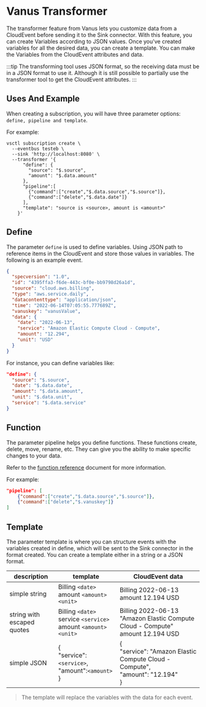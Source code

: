 # Vanus Transformer

The transformer feature from Vanus lets you customize data from a CloudEvent before sending it to the Sink connector. With this feature, you can create Variables according to JSON values. Once you've created variables for all the desired data, you can create a template. You can make the Variables from the CloudEvent attributes and data.

:::tip
The transforming tool uses JSON format, so the receiving data must be in a JSON format to use it.
Although it is still possible to partially use the transformer tool to get the CloudEvent attributes.
:::

## Uses And Example

When creating a subscription, you will have three parameter options: `define, pipeline and template`.

For example:

```shell
vsctl subscription create \
  --eventbus testeb \
  --sink 'http://localhost:8080' \
  --transformer '{
      "define": {
        "source": "$.source",
        "amount": "$.data.amount"
      },
      "pipeline":[
        {"command":["create","$.data.source","$.source"]},
        {"command":["delete","$.data.date"]}
      ],
      "template": "source is <source>, amount is <amount>"
    }'
```

## Define

The parameter `define` is used to define variables. Using JSON path to reference items in the CloudEvent and store those values in variables. The following is an example event.

```json
{
  "specversion": "1.0",
  "id": "4395ffa3-f6de-443c-bf0e-bb9798d26a1d",
  "source": "cloud.aws.billing",
  "type": "aws.service.daily",
  "datacontenttype": "application/json",
  "time": "2022-06-14T07:05:55.777689Z",
  "vanuskey": "vanusValue",
  "data": {
    "date": "2022-06-13",
    "service": "Amazon Elastic Compute Cloud - Compute",
    "amount": "12.294",
    "unit": "USD"
  }
}
```

For instance, you can define variables like:

```json
"define": {
  "source": "$.source",
  "date": "$.data.date",
  "amount": "$.data.amount",
  "unit": "$.data.unit",
  "service": "$.data.service"
}
```

## Function

The parameter pipeline helps you define functions. These functions create, delete, move, rename, etc. They can give you the ability to make specific changes to your data.

Refer to the [function reference](function-reference.md) document for more information.

For example:

```json
"pipeline": [
    {"command":["create","$.data.source","$.source"]},
    {"command":["delete","$.vanuskey"]}
]
```

## Template

The parameter template is where you can structure events with the variables created in define, which will be sent to the Sink connector in the format created. You can create a template either in a string or a JSON format.

| description                | template                                                     | CloudEvent data                                                                           |
|----------------------------|--------------------------------------------------------------|-------------------------------------------------------------------------------------------|
| simple string              | Billing `<date>` amount `<amount>` `<unit>`                  | Billing 2022-06-13 amount 12.194 USD                                                    |
| string with escaped quotes | Billing `<date>` service `<service>` amount `<amount>` `<unit>` | Billing 2022-06-13 "Amazon Elastic Compute Cloud - Compute" amount 12.194 USD           |
| simple JSON                | {<br/>  "service": `<service>`,<br/>  "amount":`<amount>`<br/>} | {<br/>  "service": "Amazon Elastic Compute Cloud - Compute",<br/>  "amount": "12.194"<br/>} |

> The template will replace the variables with the data for each event.
